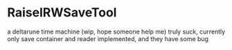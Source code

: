 # RaiselRWSaveTool
a deltarune time machine (wip, hope someone help me)
truly suck, currently only save container and reader implemented, and they have some bug
